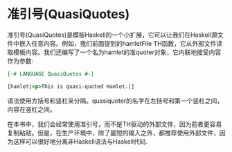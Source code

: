 # 准引号(QuasiQuotes)
准引号(QuasiQuotes)是模板Haskell的一个小扩展，它可以让我们在Haskell源文件中嵌入任意内容。例如，我们前面提到的hamletFile TH函数，它从外部文件读取模板内容。我们还编写了一个名为hamlet的准quoter对象，它内联地接受内容作为参数:
```haskell
{-# LANGUAGE QuasiQuotes #-}

[hamlet|<p>This is quasi-quoted Hamlet.|]
```

语法使用方括号和竖杠来分隔。quasiquoter的名字在左括号和第一个竖杠之间，内容在竖杠之间。

在本书中，我们会经常使用准引号，而不是TH驱动的外部文件，因为前者更容易复制粘贴。但是，在生产环境中，除了最短的输入之外，都推荐使用外部文件，因为这样可以很好地分离非Haskell语法与Haskell代码.
